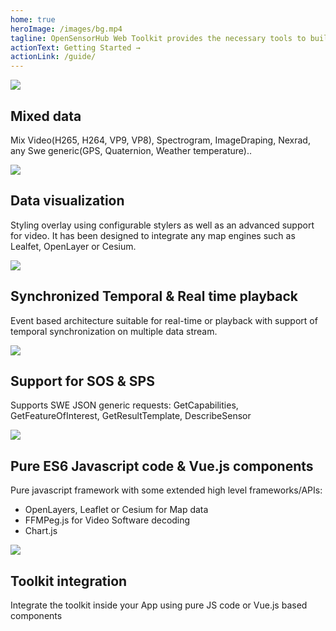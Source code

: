 ```yaml
---
home: true
heroImage: /images/bg.mp4
tagline: OpenSensorHub Web Toolkit provides the necessary tools to build your own web application for monitoring your sensors
actionText: Getting Started →
actionLink: /guide/
---
```

<div style="text-align: center">
  <Bit/>
</div>

<div class="features">
  <div class="feature">
     <img src="/images/data-map.jpeg"/>
    <h2>Mixed data</h2>
    <p> Mix Video(H265, H264, VP9, VP8), Spectrogram, ImageDraping, Nexrad, any Swe generic(GPS, Quaternion, Weather temperature)..</p>
  </div>
  <div class="feature">
    <img src="/images/drone.jpeg"/>
    <h2>Data visualization</h2>
    <p> Styling overlay using configurable stylers as well as an advanced support
                       for video. It has been designed to integrate any map engines such as Lealfet, OpenLayer or Cesium.</p>
  </div>
  <div class="feature">
    <img src="/images/sync.jpeg"/>
    <h2>Synchronized Temporal & Real time playback</h2>
    <p> Event based architecture suitable for real-time or playback with support of temporal
                       synchronization on multiple data stream.</p>
  </div>
  <div class="feature">
      <img src="/images/ogc.jpg"/>
      <h2>Support for SOS & SPS</h2>
      <p> Supports SWE JSON generic requests: GetCapabilities, GetFeatureOfInterest, GetResultTemplate, DescribeSensor</p>
  </div>
  <div class="feature">
      <img src="/images/technos.png"/>
      <h2>Pure ES6 Javascript code & Vue.js components</h2>
      <p> Pure javascript framework with some extended high level frameworks/APIs:
                          <ul>
                              <li>OpenLayers, Leaflet or Cesium for Map data</li>
                              <li>FFMPeg.js for Video Software decoding</li>
                              <li>Chart.js</li>
                          </ul>
      </p>
  </div>
  <div class="feature">
    <img src="/images/vuejsreact.png"/>
    <h2>Toolkit integration</h2>
    <p> Integrate the toolkit inside your App using pure JS code or Vue.js based components</p>
  </div>
</div>


